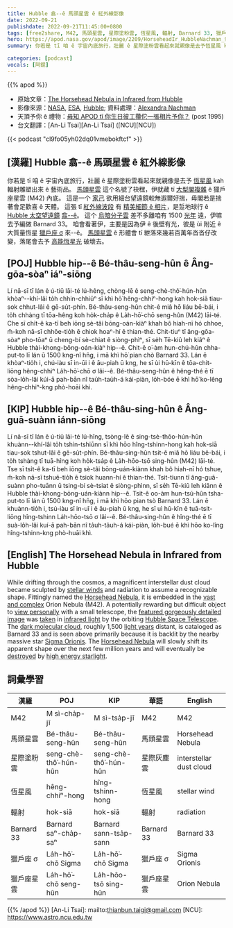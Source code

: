 ```yaml
---
title: Hubble 翕--ê 馬頭星雲 ê 紅外線影像
date: 2022-09-21
publishdate: 2022-09-21T11:45:00+0800
tags: [free2share, M42, 馬頭星雲, 星際塗粉雲, 恆星風, 輻射, Barnard 33, 獵戶座 σ, 獵戶座星雲]
hero: https://apod.nasa.gov/apod/image/2209/HorseheadIr_HubbleNachman_960.jpg
summary: 你若是 tī 咱 ê 宇宙內底旅行，壯麗 ê 星際塗粉雲看起來就親像是去予恆星風 kah 輻射雕塑出來 ê 藝術品。

categories: [podcast]
vocals: [阿錕]
---
```


{{% apod %}}

- 原始文章：[The Horsehead Nebula in Infrared from Hubble](https://apod.nasa.gov/apod/ap220921.html)
- 影像來源：[NASA](https://www.nasa.gov/), [ESA](https://www.esa.int/), [Hubble](https://www.nasa.gov/mission_pages/hubble/about); 資料處理：[Alexandra Nachman](https://www.flickr.com/photos/191751486@N08/)
- 天頂予你 ê 禮物：[毋知 APOD tī 你生日彼工攢佗一張相片予你？](https://apod.nasa.gov/apod/calendar/allyears.html) (post 1995)
- 台文翻譯：[An-Li Tsai][An-Li Tsai] ([NCU][NCU])

{{< podcast "cl9fo05yh02dq01vmebokftcf" >}}

## [漢羅] Hubble 翕--ê 馬頭星雲 ê 紅外線影像
你若是 tī 咱 ê 宇宙內底旅行，壯麗 ê 星際塗粉雲看起來就親像是去予 [恆星風][stellar winds] kah 輻射雕塑出來 ê 藝術品。
[馬頭星雲][Horsehead Nebula 1] 這个名號了袂䆀，伊就藏 tī [大型閣複雜][vast and complex] ê 獵戶座星雲 (M42) 內底。
這是一个 [家己][view personally] 欲用細台望遠鏡較無遐爾好揣，毋閣若是揣著會足歡喜 ê 天體。
這張 tī [紅外線波段][infrared light] 有 [精美細節 ê 相片][featured gorgeously detailed image]，是踅地球行 ê [Hubble 太空望遠鏡][Hubble Space Telescope] [翕--ê][taken]。
這个 [烏暗分子雲][dark molecular cloud] 差不多離咱有 1500 [光年][light years] 遠，伊嘛去予編做 Barnard 33。
咱會看著伊，主要是因為伊 ê 後壁有光，彼是 ùi 附近 ê 大質量恆星 [獵戶座 σ][Sigma Orionis] 來--ê。
[馬頭星雲][Horsehead Nebula 2] ê 形體會 tī 紲落來幾若百萬年沓沓仔改變，落尾會去予 [高能恆星光][high energy starlight] 破壞去。

## [POJ] Hubble hip--ê Bé-thâu-seng-hûn ê Âng-gōa-sòaⁿ iáⁿ-siōng
Lí nā-sī tī lán ê ú-tiū lāi-té lú-hêng, chòng-lē ê seng-chè-thô͘-hún-hûn khòaⁿ--khí-lâi to̍h chhin-chhiūⁿ sī khì hō͘ hêng-chhiⁿ-hong kah hok-siā tiau-sok chhut-lâi ê gē-su̍t-phín.
Bé-thâu-seng-hûn chit-ê miâ hō liáu bē-bái, i to̍h chhàng tī tōa-hêng koh ho̍k-cha̍p ê La̍h-hō͘-chō seng-hûn (M42) lāi-té.
Che sī chi̍t-ê ka-tī beh iōng sè-tâi bōng-oán-kiàⁿ khah bô hiah-nī hó chhoe, m̄-koh nā-sī chhōe-tio̍h ē chiok hoaⁿ-hí ê thian-thé.
Chit-tiuⁿ tī âng-gōa-sòaⁿ pho-tōaⁿ ū cheng-bí sè-chiat ê siòng-phìⁿ, sī se̍h Tē-kiû leh kiâⁿ ê Hubble thài-khong-bōng-oán-kiàⁿ hip--ê.
Chit-ê o͘-àm hun-chú-hûn chha-put-to lī lán ū 1500 kng-nî hn̄g, i mā khì hō͘ pian chò Barnard 33.
Lán ē khòaⁿ-tio̍h i, chú-iàu sī in-ūi i ê āu-piah ū kng, he sī ùi hū-kīn ê tōa-chit-liōng hêng-chhiⁿ La̍h-hō͘-chō σ lâi--ê.
Bé-thâu-seng-hûn ê hêng-thé ē tī sòa-lo̍h-lâi kúi-ā pah-bān nî tau̍h-tau̍h-á kái-piàn, lo̍h-bóe ē khì hō͘ ko-lêng hêng-chhiⁿ-kng phò-hoāi khì.

## [KIP] Hubble hip--ê Bé-thâu-sing-hûn ê Âng-guā-suànn iánn-siōng
Lí nā-sī tī lán ê ú-tiū lāi-té lú-hîng, tsòng-lē ê sing-tsè-thôo-hún-hûn khuànn--khí-lâi to̍h tshin-tshiūnn sī khì hōo hîng-tshinn-hong kah hok-siā tiau-sok tshut-lâi ê gē-su̍t-phín.
Bé-thâu-sing-hûn tsit-ê miâ hō liáu bē-bái, i to̍h tshàng tī tuā-hîng koh ho̍k-tsa̍p ê La̍h-hōo-tsō sing-hûn (M42) lāi-té.
Tse sī tsi̍t-ê ka-tī beh iōng sè-tâi bōng-uán-kiànn khah bô hiah-nī hó tshue, m̄-koh nā-sī tshuē-tio̍h ē tsiok huann-hí ê thian-thé.
Tsit-tiunn tī âng-guā-suànn pho-tuānn ū tsing-bí sè-tsiat ê siòng-phìnn, sī se̍h Tē-kiû leh kiânn ê Hubble thài-khong-bōng-uán-kiànn hip--ê.
Tsit-ê oo-àm hun-tsú-hûn tsha-put-to lī lán ū 1500 kng-nî hn̄g, i mā khì hōo pian tsò Barnard 33.
Lán ē khuànn-tio̍h i, tsú-iàu sī in-uī i ê āu-piah ū kng, he sī uì hū-kīn ê tuā-tsit-liōng hîng-tshinn La̍h-hōo-tsō σ lâi--ê.
Bé-thâu-sing-hûn ê hîng-thé ē tī suà-lo̍h-lâi kuí-ā pah-bān nî ta̍uh-ta̍uh-á kái-piàn, lo̍h-bué ē khì hōo ko-lîng hîng-tshinn-kng phò-huāi khì.

## [English] The Horsehead Nebula in Infrared from Hubble

While drifting through the cosmos, a magnificent interstellar dust cloud became sculpted by [stellar winds][stellar winds] and radiation to assume a recognizable shape.
Fittingly named the [Horsehead Nebula][Horsehead Nebula 1], it is embedded in the [vast and complex][vast and complex] Orion Nebula (M42).
A potentially rewarding but difficult object to [view personally][view personally] with a small telescope, the [featured gorgeously detailed image][featured gorgeously detailed image] was [taken][taken] in [infrared light][infrared light] by the orbiting [Hubble Space Telescope][Hubble Space Telescope].
The [dark molecular cloud][dark molecular cloud], roughly 1,500 [light years][light years] distant, is cataloged as Barnard 33 and is seen above primarily because it is backlit by the nearby massive star [Sigma Orionis][Sigma Orionis].
The [Horsehead Nebula][Horsehead Nebula 2] will slowly shift its apparent shape over the next few million years and will eventually be [destroyed][destroyed] by [high energy starlight][high energy starlight].

## 詞彙學習

|漢羅|POJ|KIP|華語|English|
|-|-|-|-|-|
|M42|M sì-cha̍p-jī|M sì-tsa̍p-jī|M42|M42|
|馬頭星雲|Bé-thâu-seng-hûn|Bé-thâu-seng-hûn|馬頭星雲|Horsehead Nebula|
|星際塗粉雲|seng-chè-thô͘-hún-hûn|seng-chè-thô͘-hún-hûn|星際灰塵雲|interstellar dust cloud|
|恆星風|hêng-chhiⁿ-hong|hîng-tshinn-hong|恆星風|stellar wind|
|輻射|hok-siā|hok-siā|輻射|radiation|
|Barnard 33|Barnard saⁿ-cha̍p-saⁿ|Barnard sann-tsa̍p-sann|Barnard 33|Barnard 33|
|獵戶座 σ|La̍h-hō͘-chō Sigma|La̍h-hō͘-chō Sigma|獵戶座 σ|Sigma Orionis|
|獵戶座星雲|La̍h-hō͘-chō seng-hûn|La̍h-hōo-tsō sing-hûn|獵戶座星雲|Orion Nebula|

{{% /apod %}}
[An-Li Tsai]: mailto:thianbun.taigi@gmail.com
[NCU]: https://www.astro.ncu.edu.tw

[copyright]: https://apod.nasa.gov/apod/fap/lib/about_apod.html#srapply

[stellar winds]:https://apod.nasa.gov/apod/ap000318.html
[Horsehead Nebula 1]:https://en.wikipedia.org/wiki/Horsehead_Nebula
[vast and complex]:https://apod.nasa.gov/apod/ap101023.html
[view personally]:https://www.youtube.com/watch?v=-PQpNb_yJVE
[featured gorgeously detailed image]:https://www.flickr.com/photos/191751486@N08/50918545833/
[taken]:http://www.youtube.com/watch?v=wgVjrPp38YE#!
[infrared light]:https://science.nasa.gov/ems/07_infraredwaves
[Hubble Space Telescope]:https://www.stsci.edu/hst/HST_overview
[dark molecular cloud]:https://apod.nasa.gov/apod/ap120129.html
[light years]:https://spaceplace.nasa.gov/light-year/en/
[Sigma Orionis]:https://en.wikipedia.org/wiki/Sigma_Orionis
[Horsehead Nebula 2]:https://apod.nasa.gov/apod/ap031007.html
[destroyed]:https://media.istockphoto.com/photos/funny-dog-made-a-mess-in-the-room-playful-puppy-french-bulldog-picture-id686918844?k=20&m=686918844&s=612x612&w=0&h=qCMidANjUwWYBM5bHviIradVjzCDlZ0gKJBkpSpVm6Q=
[high energy starlight]: https://science.nasa.gov/ems/10_ultravioletwaves
